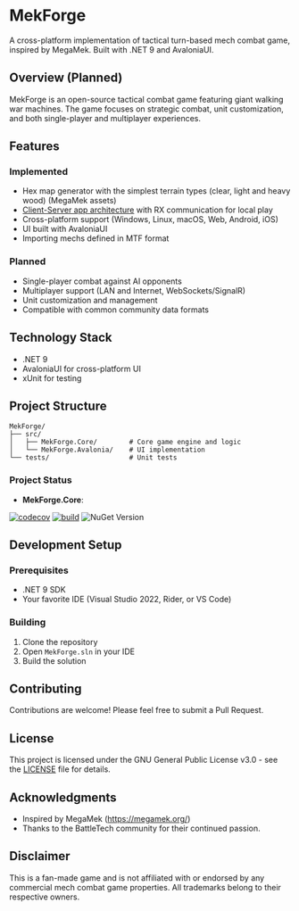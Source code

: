 # MekForge

A cross-platform implementation of tactical turn-based mech combat game, inspired by MegaMek. Built with .NET 9 and AvaloniaUI.

## Overview (Planned)

MekForge is an open-source tactical combat game featuring giant walking war machines. The game focuses on strategic combat, unit customization, and both single-player and multiplayer experiences.

## Features
### Implemented
- Hex map generator with the simplest terrain types (clear, light and heavy wood) (MegaMek assets)
- [Client-Server app architecture](https://github.com/anton-makarevich/MekForge/wiki/Game-(Protocol)-High-Level-Architecture) with RX communication for local play 
- Cross-platform support (Windows, Linux, macOS, Web, Android, iOS)
- UI built with AvaloniaUI
- Importing mechs defined in MTF format 

### Planned
- Single-player combat against AI opponents
- Multiplayer support (LAN and Internet, WebSockets/SignalR)
- Unit customization and management
- Compatible with common community data formats

## Technology Stack

- .NET 9
- AvaloniaUI for cross-platform UI
- xUnit for testing

## Project Structure

```
MekForge/
├── src/
│   ├── MekForge.Core/        # Core game engine and logic
│   └── MekForge.Avalonia/    # UI implementation
└── tests/                    # Unit tests
```

### Project Status

- **MekForge.Core**:

[![codecov](https://codecov.io/github/anton-makarevich/MekForge/graph/badge.svg?token=SAQTXWFA21)](https://codecov.io/github/anton-makarevich/MekForge)
[![build](https://github.com/anton-makarevich/MekForge/actions/workflows/core.yml/badge.svg)](https://github.com/anton-makarevich/MekForge/actions/workflows/core.yml)
![NuGet Version](https://img.shields.io/nuget/vpre/Sanet.MekForge.Core)


## Development Setup

### Prerequisites

- .NET 9 SDK
- Your favorite IDE (Visual Studio 2022, Rider, or VS Code)

### Building

1. Clone the repository
2. Open `MekForge.sln` in your IDE
3. Build the solution

## Contributing

Contributions are welcome! Please feel free to submit a Pull Request.

## License

This project is licensed under the GNU General Public License v3.0 - see the [LICENSE](LICENSE) file for details.

## Acknowledgments

- Inspired by MegaMek (https://megamek.org/)
- Thanks to the BattleTech community for their continued passion.

## Disclaimer

This is a fan-made game and is not affiliated with or endorsed by any commercial mech combat game properties. All trademarks belong to their respective owners.
